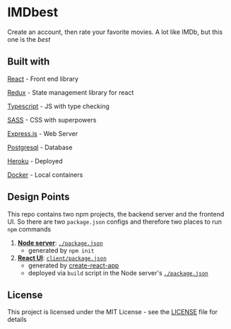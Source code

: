# IMDbest
Create an account, then rate your favorite movies. A lot like IMDb, but this one is the _best_

## Built with
[React](https://reactjs.org/) - Front end library

[Redux](https://react-redux.js.org/) - State management library for react

[Typescript](typescriptlang.org) - JS with type checking

[SASS](https://sass-lang.com/) - CSS with superpowers

[Express.js](https://expressjs.com/) - Web Server

[Postgresql](https://www.postgresql.org/) - Database

[Heroku](https://www.heroku.com/) - Deployed 

[Docker](https://www.docker.com/) - Local containers


## Design Points
This repo contains two npm projects, the backend server and the frontend UI. So there are two `package.json` configs and therefore two places to run `npm` commands

  1. [**Node server**](server.js): [`./package.json`](package.json)
      * generated by `npm init` 
  2. [**React UI**](client/): [`client/package.json`](client/package.json)
      * generated by [create-react-app](https://github.com/facebookincubator/create-react-app)
      * deployed via `build` script in the Node server's [`./package.json`](package.json)


## License
This project is licensed under the MIT License - see the [LICENSE](LICENSE) file for details
